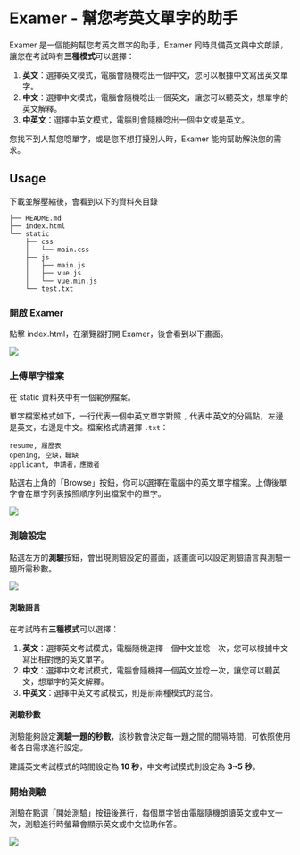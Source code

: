 # Examer - 幫您考英文單字的助手

Examer 是一個能夠幫您考英文單字的助手，Examer 同時具備英文與中文朗讀，讓您在考試時有**三種模式**可以選擇：

1. **英文**：選擇英文模式，電腦會隨機唸出一個中文，您可以根據中文寫出英文單字。
2. **中文**：選擇中文模式，電腦會隨機唸出一個英文，讓您可以聽英文，想單字的英文解釋。
3. **中英文**：選擇中英文模式，電腦則會隨機唸出一個中文或是英文。

您找不到人幫您唸單字，或是您不想打擾別人時，Examer 能夠幫助解決您的需求。

## Usage

下載並解壓縮後，會看到以下的資料夾目錄
```
├── README.md
├── index.html
└── static
    ├── css
    │   └── main.css
    ├── js
    │   ├── main.js
    │   ├── vue.js
    │   └── vue.min.js
    └── test.txt
```
### 開啟 Examer
點擊 index.html，在瀏覽器打開 Examer，後會看到以下畫面。

![](https://i.imgur.com/AbHnjXp.png)

### 上傳單字檔案

在 static 資料夾中有一個範例檔案。

單字檔案格式如下，一行代表一個中英文單字對照 `,` 代表中英文的分隔點，左邊是英文，右邊是中文。檔案格式請選擇 `.txt`：
```
resume, 履歷表
opening, 空缺，職缺
applicant, 申請者，應徵者
```

點選右上角的「Browse」按鈕，你可以選擇在電腦中的英文單字檔案。上傳後單字會在單字列表按照順序列出檔案中的單字。

![](https://i.imgur.com/mnD9D4e.png)

### 測驗設定

點選左方的**測驗**按鈕，會出現測驗設定的畫面，該畫面可以設定測驗語言與測驗一題所需秒數。

![](https://i.imgur.com/4RxPlO1.png)

#### 測驗語言
在考試時有**三種模式**可以選擇：
1. **英文**：選擇英文考試模式，電腦隨機選擇一個中文並唸一次，您可以根據中文寫出相對應的英文單字。
2. **中文**：選擇中文考試模式，電腦會隨機擇一個英文並唸一次，讓您可以聽英文，想單字的英文解釋。
3. **中英文**：選擇中英文考試模式，則是前兩種模式的混合。

#### 測驗秒數
測驗能夠設定**測驗一題的秒數**，該秒數會決定每一題之間的間隔時間，可依照使用者各自需求進行設定。

建議英文考試模式的時間設定為 **10 秒**，中文考試模式則設定為 **3~5 秒**。

### 開始測驗

測驗在點選「開始測驗」按鈕後進行，每個單字皆由電腦隨機朗讀英文或中文一次，測驗進行時螢幕會顯示英文或中文協助作答。

![](https://i.imgur.com/URssSSR.png)


